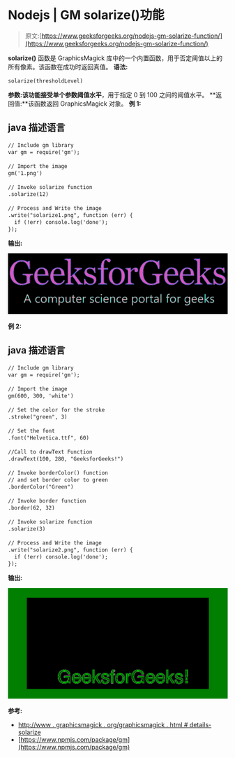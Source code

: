 # Nodejs | GM solarize()功能

> 原文:[https://www.geeksforgeeks.org/nodejs-gm-solarize-function/](https://www.geeksforgeeks.org/nodejs-gm-solarize-function/)

**solarize()** 函数是 GraphicsMagick 库中的一个内置函数，用于否定阈值以上的所有像素。该函数在成功时返回真值。
**语法:**

```
solarize(thresholdLevel)
```

**参数:**该功能接受单个参数**阈值水平**，用于指定 0 到 100 之间的阈值水平。
**返回值:**该函数返回 GraphicsMagick 对象。
**例 1:**

## java 描述语言

```
// Include gm library
var gm = require('gm');

// Import the image
gm('1.png')

// Invoke solarize function
.solarize(12)

// Process and Write the image
.write("solarize1.png", function (err) {
  if (!err) console.log('done');
});
```

**输出:**

![](img/c0bfd85b30c10ec1ebcf4567e91823b7.png)

**例 2:**

## java 描述语言

```
// Include gm library
var gm = require('gm');

// Import the image
gm(600, 300, 'white')

// Set the color for the stroke
.stroke("green", 3)

// Set the font
.font("Helvetica.ttf", 60)

//Call to drawText Function
.drawText(100, 280, "GeeksforGeeks!")

// Invoke borderColor() function
// and set border color to green
.borderColor("Green")

// Invoke border function
.border(62, 32)

// Invoke solarize function
.solarize(3)

// Process and Write the image
.write("solarize2.png", function (err) {
  if (!err) console.log('done');
});
```

**输出:**

![](img/7eae2439d45a8cb45d6a27d2f0475dd9.png)

**参考:**

*   [http://www . graphicsmagick . org/graphicsmagick . html # details-solarize](http://www.graphicsmagick.org/GraphicsMagick.html#details-solarize)
*   [https://www.npmjs.com/package/gm](https://www.npmjs.com/package/gm)